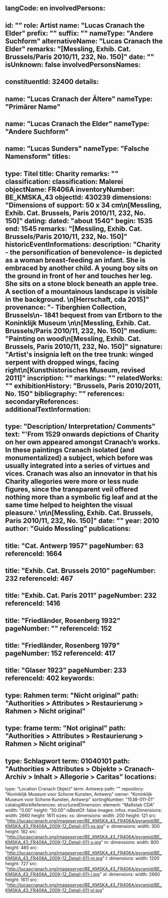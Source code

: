 langCode: en
involvedPersons: 
 - 
   id: ""
  role: Artist
  name: "Lucas Cranach the Elder"
  prefix: ""
  suffix: ""
  nameType: "Andere Suchform"
  alternativeName: "Lucas Cranach the Elder"
  remarks: "[Messling, Exhib. Cat. Brussels/Paris 2010/11, 232, No. 150]"
  date: ""
  isUnknown: false
involvedPersonsNames: 
 - 
   constituentId: 32400
  details: 
   - 
   name: "Lucas Cranach der Ältere"
    nameType: "Primärer Name"
   - 
   name: "Lucas Cranach the Elder"
    nameType: "Andere Suchform"
   - 
   name: "Lucas Sunders"
    nameType: "Falsche Namensform"
titles: 
 - 
   type: Titel
  title: Charity
  remarks: ""
classification: 
 classification: Malerei
objectName: FR406A
inventoryNumber: BE_KMSKA_43
objectId: 430239
dimensions: "Dimensions of support: 50 x 34 cm\n[Messling, Exhib. Cat. Brussels, Paris 2010/11, 232, No. 150]"
dating: 
 dated: "about 1540"
 begin: 1535
 end: 1545
 remarks: "[Messling, Exhib. Cat. Brussels/Paris 2010/11, 232, No. 150]"
 historicEventInformations: 
description: "Charity - the personification of benevolence- is depicted as a woman breast-feeding an infant. She is embraced by another child. A young boy sits on the ground in front of her and touches her leg. She sits on a stone block beneath an apple tree. A section of a mountainous landscape is visible in the background. \n[Herrschaft, cda 2015]"
provenance: "- Tiberghien Collection, Brussels\n- 1841 bequest from van Ertborn to the Koninklijk Museum \n\n[Messling, Exhib. Cat. Brussels/Paris 2010/11, 232, No. 150]"
medium: "Painting on wood\n[Messling, Exhib. Cat. Brussels, Paris 2010/11, 232, No. 150]"
signature: "Artist's insignia left on the tree trunk: winged serpent with dropped wings, facing right\n[Kunsthistorisches Museum, revised 2011]"
inscription: ""
markings: ""
relatedWorks: ""
exhibitionHistory: "Brussels, Paris 2010/2011, No. 150"
bibliography: ""
references: 
secondaryReferences: 
additionalTextInformation: 
 - 
   type: "Description/ Interpretation/ Comments"
  text: "'From 1529 onwards depictions of Charity on her own appeared amongst Cranach’s works. In these paintings Cranach isolated (and monumentalized) a subject, which before was usually integrated into a series of virtues and vices. Cranach was also an innovator in that his Charity allegories were more or less nude figures, since the transparent veil offered nothing more than a symbolic fig leaf and at the same time helped to heighten the visual pleasure.' \n\n[Messling, Exhib. Cat. Brussels, Paris 2010/11, 232, No. 150]"
  date: ""
  year: 2010
  author: "Guido Messling"
publications: 
 - 
   title: "Cat. Antwerp 1957"
  pageNumber: 63
  referenceId: 1664
 - 
   title: "Exhib. Cat. Brussels 2010"
  pageNumber: 232
  referenceId: 467
 - 
   title: "Exhib. Cat. Paris 2011"
  pageNumber: 232
  referenceId: 1416
 - 
   title: "Friedländer, Rosenberg 1932"
  pageNumber: ""
  referenceId: 152
 - 
   title: "Friedländer, Rosenberg 1979"
  pageNumber: 152
  referenceId: 417
 - 
   title: "Glaser 1923"
  pageNumber: 233
  referenceId: 402
keywords: 
 - 
   type: Rahmen
  term: "Nicht original"
  path: "Authorities > Attributes > Restaurierung > Rahmen > Nicht original"
 - 
   type: frame
  term: "Not original"
  path: "Authorities > Attributes > Restaurierung > Rahmen > Nicht original"
 - 
   type: Schlagwort
  term: 01040101
  path: "Authorities > Attributes > Objekte > Cranach-Archiv > Inhalt > Allegorie > Caritas"
locations: 
 - 
   type: "Location Cranach Object"
  term: Antwerp
  path: ""
repository: "Koninklijk Museum voor Schone Kunsten, Antwerp"
owner: "Koninklijk Museum voor Schone Kunsten, Antwerp"
sortingNumber: "1538-011-01"
catalogWorkReferences: 
structuredDimension: 
 element: "Maßstab CDA"
 width: "0.00"
 height: "50.00"
isBestOf: false
images: 
 infos: 
  maxDimensions: 
   width: 2660
   height: 1611
 sizes: 
  xs: 
   dimensions: 
    width: 200
    height: 121
   src: "http://lucascranach.org/imageserver/BE_KMSKA_43_FR406A/pyramid/BE_KMSKA_43_FR406A_2009-12_Detail-011-xs.jpg"
  s: 
   dimensions: 
    width: 300
    height: 182
   src: "http://lucascranach.org/imageserver/BE_KMSKA_43_FR406A/pyramid/BE_KMSKA_43_FR406A_2009-12_Detail-011-s.jpg"
  m: 
   dimensions: 
    width: 800
    height: 485
   src: "http://lucascranach.org/imageserver/BE_KMSKA_43_FR406A/pyramid/BE_KMSKA_43_FR406A_2009-12_Detail-011-m.jpg"
  l: 
   dimensions: 
    width: 1200
    height: 727
   src: "http://lucascranach.org/imageserver/BE_KMSKA_43_FR406A/pyramid/BE_KMSKA_43_FR406A_2009-12_Detail-011-l.jpg"
  xl: 
   dimensions: 
    width: 2660
    height: 1611
   src: "http://lucascranach.org/imageserver/BE_KMSKA_43_FR406A/pyramid/BE_KMSKA_43_FR406A_2009-12_Detail-011-xl.jpg"